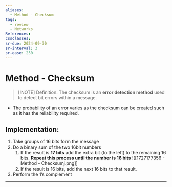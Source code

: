 ```yaml
---
aliases:
  - Method - Checksum
tags:
  - review
  - Networks
References: 
cssclasses:
sr-due: 2024-09-30
sr-interval: 3
sr-ease: 250
---
```

# Method - Checksum
 
> [!NOTE] Definition: 
> The checksum is an **error detection method** used to detect bit errors within a message. 
+ The probability of an error varies as the checksum can be created such as it has the reliability required.
## Implementation:
1. Take groups of 16 bits form the message
2. Do a binary sum of the two 16bit numbers
	1. If the result is **17 bits** add the extra bit (to the left) to the remaining 16 bits. **Repeat this process until the number is 16 bits**
	   ![[1727177356 - Method - Checksumj.png]]
	2. If the result is 16 bits, add the next 16 bits to that result. 
3. Perform the 1’s complement
***